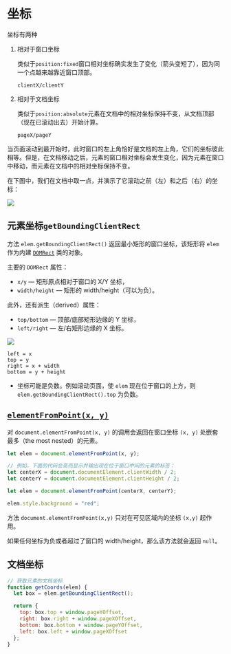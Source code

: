 # 坐标

坐标有两种

1. 相对于窗口坐标

   类似于`position:fixed`窗口相对坐标确实发生了变化（箭头变短了），因为同一个点越来越靠近窗口顶部。

   `clientX/clientY`

2. 相对于文档坐标

   类似于`position:absolute`元素在文档中的相对坐标保持不变，从文档顶部（现在已滚动出去）开始计算。

   `pageX/pageY`

当页面滚动到最开始时，此时窗口的左上角恰好是文档的左上角，它们的坐标彼此相等。但是，在文档移动之后，元素的窗口相对坐标会发生变化，因为元素在窗口中移动，而元素在文档中的相对坐标保持不变。

在下图中，我们在文档中取一点，并演示了它滚动之前（左）和之后（右）的坐标：

![](https://zh.javascript.info/article/coordinates/document-and-window-coordinates-scrolled.svg)

## 元素坐标`getBoundingClientRect`

方法 `elem.getBoundingClientRect()` 返回最小矩形的窗口坐标，该矩形将 `elem` 作为内建 [`DOMRect`](https://www.w3.org/TR/geometry-1/#domrect) 类的对象。

主要的 `DOMRect` 属性：

- `x/y` — 矩形原点相对于窗口的 X/Y 坐标，
- `width/height` — 矩形的 width/height（可以为负）。

此外，还有派生（derived）属性：

- `top/bottom` — 顶部/底部矩形边缘的 Y 坐标，
- `left/right` — 左/右矩形边缘的 X 坐标。

![](https://zh.javascript.info/article/coordinates/coordinates.svg)

```
left = x
top = y
right = x + width
bottom = y + height
```

- 坐标可能是负数。例如滚动页面，使 `elem` 现在位于窗口的上方，则 `elem.getBoundingClientRect().top` 为负数。

## [`elementFromPoint(x, y)`](https://zh.javascript.info/coordinates#elementFromPoint)

对 `document.elementFromPoint(x, y)` 的调用会返回在窗口坐标 `(x, y)` 处嵌套最多（the most nested）的元素。

```javascript
let elem = document.elementFromPoint(x, y);
```

```javascript
// 例如，下面的代码会高亮显示并输出现在位于窗口中间的元素的标签：
let centerX = document.documentElement.clientWidth / 2;
let centerY = document.documentElement.clientHeight / 2;

let elem = document.elementFromPoint(centerX, centerY);

elem.style.background = "red";
```

方法 `document.elementFromPoint(x,y)` 只对在可见区域内的坐标 `(x,y)` 起作用。

如果任何坐标为负或者超过了窗口的 width/height，那么该方法就会返回 `null`。

## 文档坐标

```javascript
// 获取元素的文档坐标
function getCoords(elem) {
  let box = elem.getBoundingClientRect();

  return {
    top: box.top + window.pageYOffset,
    right: box.right + window.pageXOffset,
    bottom: box.bottom + window.pageYOffset,
    left: box.left + window.pageXOffset
  };
}
```

